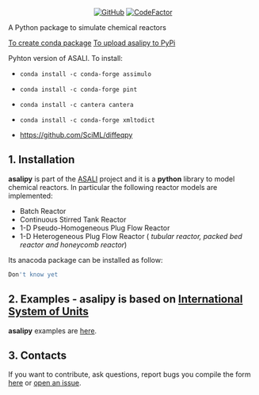 <p align="center">
  <a href="https://github.com/srebughini/JASALI/blob/main/LICENSE"><img alt="GitHub" src="https://img.shields.io/github/license/srebughini/ASALIPY"></a>
  <a href="https://www.codefactor.io/repository/github/srebughini/asalipy"><img src="https://www.codefactor.io/repository/github/srebughini/asalipy/badge" alt="CodeFactor" /></a>
</p>

A Python package to simulate chemical reactors

[To create conda package](https://medium.com/@giswqs/building-a-conda-package-and-uploading-it-to-anaconda-cloud-6a3abd1c5c52)
[To upload asalipy to PyPi](https://medium.com/@joel.barmettler/how-to-upload-your-python-package-to-pypi-65edc5fe9c56)

Pyhton version of ASALI. To install:
* ```conda install -c conda-forge assimulo```
* ```conda install -c conda-forge pint```
* ```conda install -c cantera cantera```
* ```conda install -c conda-forge xmltodict```

* https://github.com/SciML/diffeqpy

## 1. Installation
**asalipy** is part of the [ASALI](https://github.com/srebughini/ASALI) project and it is a **python** library to model chemical reactors. In particular the following reactor models are implemented:
* Batch Reactor
* Continuous Stirred Tank Reactor
* 1-D Pseudo-Homogeneous Plug Flow Reactor
* 1-D Heterogeneous Plug Flow Reactor ( *tubular reactor, packed bed reactor and honeycomb reactor*)

Its anacoda package can be installed as follow:

```bash
Don't know yet
```
## 2. Examples - **asalipy** is based on [International System of Units](https://en.wikipedia.org/wiki/International_System_of_Units)
**asalipy** examples are [here](https://github.com/srebughini/ASALIPY/tree/main/examples).

## 3. Contacts
If you want to contribute, ask questions, report bugs you compile the form [here](https://srebughini.github.io/ASALI/pages/contacts/) or [open an issue](https://github.com/srebughini/ASALIPY/issues).

